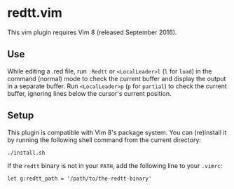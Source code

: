 # redtt.vim

This vim plugin requires Vim 8 (released September 2016).

## Use

While editing a .red file, run `:Redtt` or `<LocalLeader>l` (`l` for `load`) in
the command (normal) mode to check the current buffer and display the output in
a separate buffer. Run `<LocalLeader>p` (`p` for `partial`) to check the current
buffer, ignoring lines below the cursor's current position.

## Setup

This plugin is compatible with Vim 8's package system. You can (re)install it by
running the following shell command from the current directory:

    ./install.sh

If the `redtt` binary is not in your `PATH`, add the following line to your
`.vimrc`:

    let g:redtt_path = '/path/to/the-redtt-binary'
